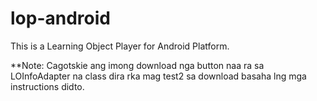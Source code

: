 # lop-android
This is a Learning Object Player for Android Platform. 

**Note: Cagotskie ang imong download nga 
button naa ra sa LOInfoAdapter na class 
dira rka mag test2 sa download 
basaha lng mga instructions didto.

